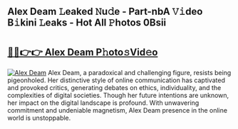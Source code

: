 ## Alex Deam 𝙻eaked 𝙽u𝚍e - Part-nbA 𝚅𝚒deo B𝚒kini 𝙻eaks - Hot All 𝙿hotos 0Bsii

# <h2><a href="http://ld0bvwc.urlbe.top/?page=Alex+Deam">🔗🔗👉👉 Alex Deam P𝚑oto𝚜Vid𝚎o</a></h2>

[![Alex Deam](https://i.imgur.com/eBuTRDB.gif)](http://ld0bvwc.urlbe.top/?page=Alex+Deam)
Alex Deam, a paradoxical and challenging figure, resists being pigeonholed. Her distinctive style of online communication has captivated and provoked critics, generating debates on ethics, individuality, and the complexities of digital societies. Though her future intentions are unknown, her impact on the digital landscape is profound. With unwavering commitment and undeniable magnetism, Alex Deam presence in the online world is unstoppable.

